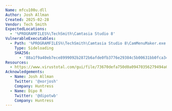 ```yaml
---
Name: mfcu100u.dll
Author: Josh Allman
Created: 2025-02-28
Vendor: Tech Smith
ExpectedLocations:
  - '%PROGRAMFILES%\TechSmith\Camtasia Studio 8'
VulnerableExecutables:
  - Path: '%PROGRAMFILES%\TechSmith\Camtasia Studio 8\CamMenuMaker.exe'
    Type: Sideloading
    SHA256:
      - '88a1f9a40eb7ece8999092b2872b6afde0fb3776e29384c5b00631bb0fca34d1'
Resources:
  - https://www.virustotal.com/gui/file/73670defa750d0a09470356279494a0c947245229d283c42e7ef0f2b8427b847
Acknowledgements:
  - Name: Josh Allman
    Twitter: '@xorjosh'
    Company: Huntress
  - Name: Dipo R
    Twitter: '@dipotwb'
    Company: Huntress
---
```



